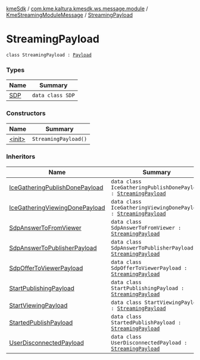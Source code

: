 [kmeSdk](../../../index.md) / [com.kme.kaltura.kmesdk.ws.message.module](../../index.md) / [KmeStreamingModuleMessage](../index.md) / [StreamingPayload](./index.md)

# StreamingPayload

`class StreamingPayload : `[`Payload`](../../../com.kme.kaltura.kmesdk.ws.message/-kme-message/-payload/index.md)

### Types

| Name | Summary |
|---|---|
| [SDP](-s-d-p/index.md) | `data class SDP` |

### Constructors

| Name | Summary |
|---|---|
| [&lt;init&gt;](-init-.md) | `StreamingPayload()` |

### Inheritors

| Name | Summary |
|---|---|
| [IceGatheringPublishDonePayload](../-ice-gathering-publish-done-payload/index.md) | `data class IceGatheringPublishDonePayload : `[`StreamingPayload`](./index.md) |
| [IceGatheringViewingDonePayload](../-ice-gathering-viewing-done-payload/index.md) | `data class IceGatheringViewingDonePayload : `[`StreamingPayload`](./index.md) |
| [SdpAnswerToFromViewer](../-sdp-answer-to-from-viewer/index.md) | `data class SdpAnswerToFromViewer : `[`StreamingPayload`](./index.md) |
| [SdpAnswerToPublisherPayload](../-sdp-answer-to-publisher-payload/index.md) | `data class SdpAnswerToPublisherPayload : `[`StreamingPayload`](./index.md) |
| [SdpOfferToViewerPayload](../-sdp-offer-to-viewer-payload/index.md) | `data class SdpOfferToViewerPayload : `[`StreamingPayload`](./index.md) |
| [StartPublishingPayload](../-start-publishing-payload/index.md) | `data class StartPublishingPayload : `[`StreamingPayload`](./index.md) |
| [StartViewingPayload](../-start-viewing-payload/index.md) | `data class StartViewingPayload : `[`StreamingPayload`](./index.md) |
| [StartedPublishPayload](../-started-publish-payload/index.md) | `data class StartedPublishPayload : `[`StreamingPayload`](./index.md) |
| [UserDisconnectedPayload](../-user-disconnected-payload/index.md) | `data class UserDisconnectedPayload : `[`StreamingPayload`](./index.md) |
